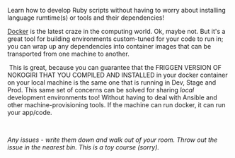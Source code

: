 Learn how to develop Ruby scripts without having to worry about installing language rumtime(s) or tools and their dependencies!
​

[Docker](https://www.docker.com/products/docker-desktop) is the latest craze in the computing world. Ok, maybe not. But it's a great tool for building environments custom-tuned for your code to run in; you can wrap up any dependencies into container images that can be transported from one machine to another. 

​
This is great, because you can guarantee that the FRIGGEN VERSION OF NOKOGIRI THAT YOU COMPILED AND INSTALLED in your docker container on your local machine is the same one that is running in Dev, Stage and Prod. This same set of concerns can be solved for sharing _local_ development environments too! Without having to deal with Ansible and other machine-provisioning tools. If the machine can run docker, it can run your app/code.

​


_Any issues - write them down and walk out of your room. Throw out the issue in the nearest bin. This is a toy course (sorry)._

